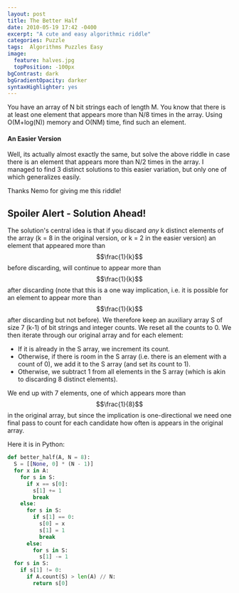 ```yaml
---
layout: post
title: The Better Half
date: 2010-05-19 17:42 -0400
excerpt: "A cute and easy algorithmic riddle"
categories: Puzzle
tags:  Algorithms Puzzles Easy
image:
  feature: halves.jpg
  topPosition: -100px
bgContrast: dark
bgGradientOpacity: darker
syntaxHighlighter: yes
---
```

You have an array of N bit strings each of length M. You know that there is at least one element that appears more than N/8 times in the array. Using O(M+log(N)) memory and O(NM) time, find such an element.

#### An Easier Version

Well, its actually almost exactly the same, but solve the above riddle in case there is an element that appears more than N/2 times in the array. I managed to find 3 distinct solutions to this easier variation, but only one of which generalizes easily.

Thanks Nemo for giving me this riddle!

## Spoiler Alert - Solution Ahead!

The solution's central idea is that if you discard *any* k distinct elements of the array (k = 8 in the original version, or k = 2 in the easier version) an element that appeared more than $$\frac{1}{k}$$ before discarding, will continue to appear more than $$\frac{1}{k}$$ after discarding (note that this is a one way implication, i.e. it is possible for an element to appear more than $$\frac{1}{k}$$ after discarding but not before). We therefore keep an auxiliary array S of size 7 (k-1) of bit strings and integer counts. We reset all the counts to 0. We then iterate through our original array and for each element:
* If it is already in the S array, we increment its count.
* Otherwise, if there is room in the S array (i.e. there is an element with a count of 0), we add it to the S array (and set its count to 1).
* Otherwise, we subtract 1 from all elements in the S array (which is akin to discarding 8 distinct elements).

We end up with 7 elements, one of which appears more than $$\frac{1}{8}$$ in the original array, but since the implication is one-directional we need one final pass to count for each candidate how often is appears in the original array.

Here it is in Python:

```python
def better_half(A, N = 8):
  S = [[None, 0] * (N - 1)]
  for x in A:
    for s in S:
      if x == s[0]:
        s[1] += 1
        break
    else:
      for s in S:
        if s[1] == 0:
          s[0] = x
          s[1] = 1
          break
      else:
        for s in S:
          s[1] -= 1
  for s in S:
    if s[1] != 0:
      if A.count(S) > len(A) // N:
        return s[0]
```
